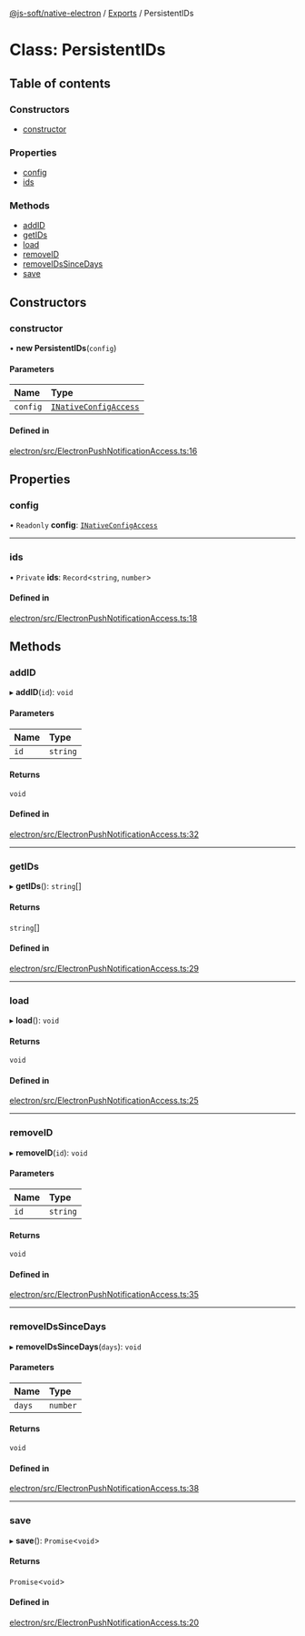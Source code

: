 [@js-soft/native-electron](../README.md) / [Exports](../modules.md) / PersistentIDs

# Class: PersistentIDs

## Table of contents

### Constructors

- [constructor](PersistentIDs.md#constructor)

### Properties

- [config](PersistentIDs.md#config)
- [ids](PersistentIDs.md#ids)

### Methods

- [addID](PersistentIDs.md#addid)
- [getIDs](PersistentIDs.md#getids)
- [load](PersistentIDs.md#load)
- [removeID](PersistentIDs.md#removeid)
- [removeIDsSinceDays](PersistentIDs.md#removeidssincedays)
- [save](PersistentIDs.md#save)

## Constructors

### constructor

• **new PersistentIDs**(`config`)

#### Parameters

| Name | Type |
| :------ | :------ |
| `config` | [`INativeConfigAccess`](../interfaces/INativeConfigAccess.md) |

#### Defined in

[electron/src/ElectronPushNotificationAccess.ts:16](https://github.com/js-soft/ts-native-access/blob/a83212d/packages/electron/src/ElectronPushNotificationAccess.ts#L16)

## Properties

### config

• `Readonly` **config**: [`INativeConfigAccess`](../interfaces/INativeConfigAccess.md)

___

### ids

• `Private` **ids**: `Record`<`string`, `number`\>

#### Defined in

[electron/src/ElectronPushNotificationAccess.ts:18](https://github.com/js-soft/ts-native-access/blob/a83212d/packages/electron/src/ElectronPushNotificationAccess.ts#L18)

## Methods

### addID

▸ **addID**(`id`): `void`

#### Parameters

| Name | Type |
| :------ | :------ |
| `id` | `string` |

#### Returns

`void`

#### Defined in

[electron/src/ElectronPushNotificationAccess.ts:32](https://github.com/js-soft/ts-native-access/blob/a83212d/packages/electron/src/ElectronPushNotificationAccess.ts#L32)

___

### getIDs

▸ **getIDs**(): `string`[]

#### Returns

`string`[]

#### Defined in

[electron/src/ElectronPushNotificationAccess.ts:29](https://github.com/js-soft/ts-native-access/blob/a83212d/packages/electron/src/ElectronPushNotificationAccess.ts#L29)

___

### load

▸ **load**(): `void`

#### Returns

`void`

#### Defined in

[electron/src/ElectronPushNotificationAccess.ts:25](https://github.com/js-soft/ts-native-access/blob/a83212d/packages/electron/src/ElectronPushNotificationAccess.ts#L25)

___

### removeID

▸ **removeID**(`id`): `void`

#### Parameters

| Name | Type |
| :------ | :------ |
| `id` | `string` |

#### Returns

`void`

#### Defined in

[electron/src/ElectronPushNotificationAccess.ts:35](https://github.com/js-soft/ts-native-access/blob/a83212d/packages/electron/src/ElectronPushNotificationAccess.ts#L35)

___

### removeIDsSinceDays

▸ **removeIDsSinceDays**(`days`): `void`

#### Parameters

| Name | Type |
| :------ | :------ |
| `days` | `number` |

#### Returns

`void`

#### Defined in

[electron/src/ElectronPushNotificationAccess.ts:38](https://github.com/js-soft/ts-native-access/blob/a83212d/packages/electron/src/ElectronPushNotificationAccess.ts#L38)

___

### save

▸ **save**(): `Promise`<`void`\>

#### Returns

`Promise`<`void`\>

#### Defined in

[electron/src/ElectronPushNotificationAccess.ts:20](https://github.com/js-soft/ts-native-access/blob/a83212d/packages/electron/src/ElectronPushNotificationAccess.ts#L20)
